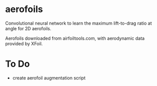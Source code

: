 # aerofoils

Convolutional neural network to learn the maximum lift-to-drag ratio at angle for 2D aerofoils. 

Aerofoils downloaded from airfoiltools.com, with aerodynamic data provided by XFoil.

# To Do
- create aerofoil augmentation script
